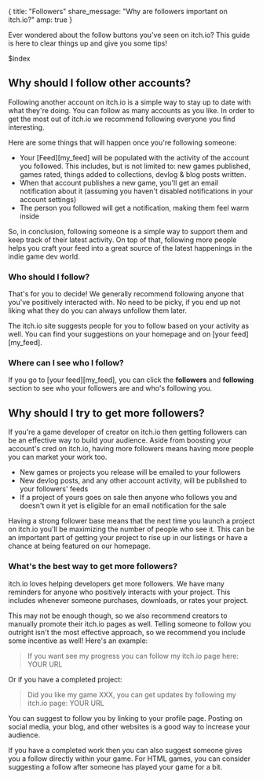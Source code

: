 {
  title: "Followers"
  share_message: "Why are followers important on itch.io?"
  amp: true
}

Ever wondered about the follow buttons you've seen on itch.io? This guide is
here to clear things up and give you some tips!

$index

## Why should I follow other accounts?

Following another account on itch.io is a simple way to stay up to date with
what they're doing. You can follow as many accounts as you like. In order to
get the most out of itch.io we recommend following everyone you find
interesting.

Here are some things that will happen once you're following someone:

* Your [Feed][my_feed] will be populated with the activity of the account you followed. This includes, but is not limited to: new games published, games rated, things added to collections, devlog & blog posts written.
* When that account publishes a new game, you'll get an email notification about it (assuming you haven't disabled notifications in your account settings)
* The person you followed will get a notification, making them feel warm inside

So, in conclusion, following someone is a simple way to support them and keep
track of their latest activity. On top of that, following more people helps you
craft your feed into a great source of the latest happenings in the indie game
dev world.

### Who should I follow?

That's for you to decide! We generally recommend following anyone that you've
positively interacted with. No need to be picky, if you end up not liking what
they do you can always unfollow them later.

The itch.io site suggests people for you to follow based on your activity as
well. You can find your suggestions on your homepage and on [your
feed][my_feed].

### Where can I see who I follow?

If you go to [your feed][my_feed], you can click the **followers** and
**following** section to see who your followers are and who's following you.

## Why should I try to get more followers?

If you're a game developer of creator on itch.io then getting followers can be
an effective way to build your audience. Aside from boosting your account's
cred on itch.io, having more followers means having more people you can market
your work too.

* New games or projects you release will be emailed to your followers
* New devlog posts, and any other account activity, will be published to your followers' feeds
* If a project of yours goes on sale then anyone who follows you and doesn't own it yet is eligible for an email notification for the sale

Having a strong follower base means that the next time you launch a project on
itch.io you'll be maximizing the number of people who see it.  This can be an
important part of getting your project to rise up in our listings or have a
chance at being featured on our homepage.

### What's the best way to get more followers?

itch.io loves helping developers get more followers. We have many reminders for
anyone who positively interacts with your project. This includes whenever
someone purchases, downloads, or rates your project.

This may not be enough though, so we also recommend creators to manually
promote their itch.io pages as well. Telling someone to follow you outright
isn't the most effective approach, so we recommend you include some incentive
as well! Here's an example:

> If you want see my progress you can follow my itch.io page here: YOUR URL

Or if you have a completed project:

> Did you like my game XXX, you can get updates by following my itch.io page: YOUR URL

You can suggest to follow you  by linking to your profile page. Posting on
social media, your blog, and other websites is a good way to increase your
audience.

If you have a completed work then you can also suggest someone gives you a
follow directly within your game. For HTML games, you can consider suggesting a
follow after someone has played your game for a bit.


